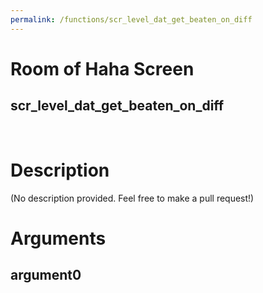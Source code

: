 ```yaml
---
permalink: /functions/scr_level_dat_get_beaten_on_diff
---
```

# Room of Haha Screen  
## scr_level_dat_get_beaten_on_diff  
&nbsp;  
# Description  
(No description provided. Feel free to make a pull request!) 
&nbsp;  
# Arguments
## argument0

&nbsp;  



